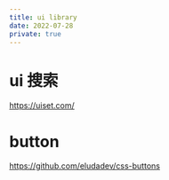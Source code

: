 ```yaml
---
title: ui library
date: 2022-07-28
private: true
---
```

# ui 搜索
https://uiset.com/
# button
https://github.com/eludadev/css-buttons

